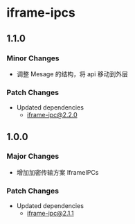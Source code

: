 # iframe-ipcs

## 1.1.0

### Minor Changes

- 调整 Mesage 的结构，将 api 移动到外层

### Patch Changes

- Updated dependencies
  - iframe-ipc@2.2.0

## 1.0.0

### Major Changes

- 增加加密传输方案 IframeIPCs

### Patch Changes

- Updated dependencies
  - iframe-ipc@2.1.1
